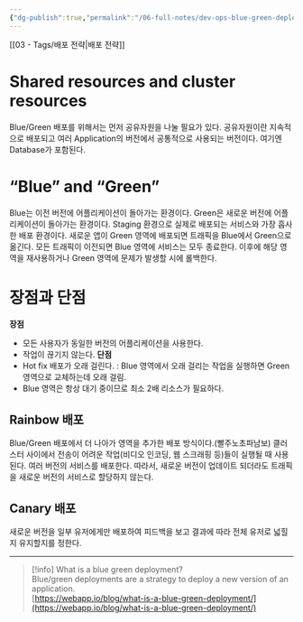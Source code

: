 ```yaml
---
{"dg-publish":true,"permalink":"/06-full-notes/dev-ops-blue-green-deployments/","noteIcon":""}
---
```


 [[03 - Tags/배포 전략\|배포 전략]]
# Shared resources and cluster resources
Blue/Green 배포를 위해서는 먼저 공유자원을 나눌 필요가 있다.
공유자원이란 지속적으로 배포되고 여러 Application의 버전에서 공통적으로 사용되는 버전이다. 여기엔 Database가 포함된다.
# “Blue” and “Green”
Blue는 이전 버전에 어플리케이션이 돌아가는 환경이다.
Green은 새로운 버전에 어플리케이션이 돌아가는 환경이다. Staging 환경으로 실제로 배포되는 서비스와 가장 흡사한 배포 환경이다.
새로운 앱이 Green 영역에 배포되면 트래픽을 Blue에서 Green으로 옮긴다.
모든 트래픽이 이전되면 Blue 영역에 서비스는 모두 종료한다. 이후에 해당 영역을 재사용하거나 Green 영역에 문제가 발생할 시에 롤백한다.
# 장점과 단점
**장점**
- 모든 사용자가 동일한 버전의 어플리케이션을 사용한다.
- 작업이 끊기지 않는다.
**단점**
- Hot fix 배포가 오래 걸린다. : Blue 영역에서 오래 걸리는 작업을 실행하면 Green 영역으로 교체하는데 오래 걸림.
- Blue 영역은 항상 대기 중이므로 최소 2배 리소스가 필요하다.
## Rainbow 배포
Blue/Green 배포에서 더 나아가 영역을 추가한 배포 방식이다.(빨주노초파남보)
클러스터 사이에서 전송이 어려운 작업(비디오 인코딩, 웹 스크래핑 등)들이 실행될 때 사용된다.
여러 버전의 서비스를 배포한다. 따라서, 새로운 버전이 업데이트 되더라도 트래픽을 새로운 버전의 서비스로 할당하지 않는다.
## Canary 배포
새로운 버전을 일부 유저에게만 배포하여 피드백을 보고 결과에 따라 전체 유저로 넓힐지 유지할지를 정한다.

---

> [!info] What is a blue green deployment?  
> Blue/green deployments are a strategy to deploy a new version of an application.  
> [https://webapp.io/blog/what-is-a-blue-green-deployment/](https://webapp.io/blog/what-is-a-blue-green-deployment/)